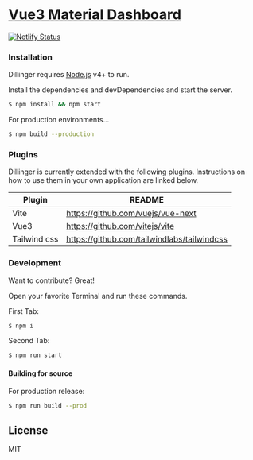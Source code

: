 # [Vue3 Material Dashboard](https://compassionate-cray-076de8.netlify.app/)


[![Netlify Status](https://api.netlify.com/api/v1/badges/0db9cac7-8b4d-4bcf-a27f-810e635d15ee/deploy-status)](https://app.netlify.com/sites/compassionate-cray-076de8/deploys)

### Installation

Dillinger requires [Node.js](https://nodejs.org/) v4+ to run.

Install the dependencies and devDependencies and start the server.

```sh
$ npm install && npm start
```

For production environments...

```sh
$ npm build --production
```

### Plugins

Dillinger is currently extended with the following plugins. Instructions on how to use them in your own application are linked below.

| Plugin | README |
| ------ | ------ |
| Vite | <https://github.com/vuejs/vue-next> |
| Vue3 | <https://github.com/vitejs/vite> |
| Tailwind css | <https://github.com/tailwindlabs/tailwindcss> |


### Development

Want to contribute? Great!

Open your favorite Terminal and run these commands.

First Tab:
```sh
$ npm i
```

Second Tab:
```sh
$ npm run start
```

#### Building for source
For production release:
```sh
$ npm run build --prod
```

License
----

MIT

